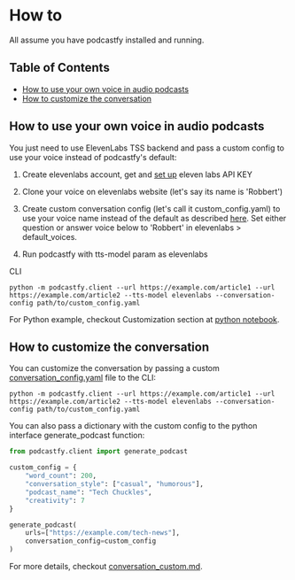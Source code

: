 # How to

All assume you have podcastfy installed and running.

## Table of Contents

- [How to use your own voice in audio podcasts](#how-to-use-your-own-voice-in-audio-podcasts)
- [How to customize the conversation](#how-to-customize-the-conversation)


## How to use your own voice in audio podcasts

You just need to use ElevenLabs TSS backend and pass a custom config to use your voice instead of podcastfy's default:
  
1. Create elevenlabs account, get and [set up](https://github.com/souzatharsis/podcastfy/blob/main/usage/config.md) eleven labs API KEY

2. Clone your voice on elevenlabs website (let's say its name is 'Robbert')

4. Create custom conversation config (let's call it custom_config.yaml) to use your voice name instead of the default as described [here](https://github.com/souzatharsis/podcastfy/blob/main/usage/conversation_custom.md#text-to-speech-tts-settings). Set either question or answer voice below to 'Robbert' in elevenlabs > default_voices.

6. Run podcastfy with tts-model param as elevenlabs

CLI
   ```
   python -m podcastfy.client --url https://example.com/article1 --url https://example.com/article2 --tts-model elevenlabs --conversation-config path/to/custom_config.yaml
   ```
For Python example, checkout Customization section at [python notebook](https://github.com/souzatharsis/podcastfy/blob/main/podcastfy.ipynb).

## How to customize the conversation

You can customize the conversation by passing a custom [conversation_config.yaml](https://github.com/souzatharsis/podcastfy/blob/main/podcastfy/conversation_config.yaml) file to the CLI: 

```
python -m podcastfy.client --url https://example.com/article1 --url https://example.com/article2 --tts-model elevenlabs --conversation-config path/to/custom_config.yaml
```

You can also pass a dictionary with the custom config to the python interface generate_podcast function:

```python
from podcastfy.client import generate_podcast

custom_config = {
    "word_count": 200,
    "conversation_style": ["casual", "humorous"],
    "podcast_name": "Tech Chuckles",
    "creativity": 7
}

generate_podcast(
    urls=["https://example.com/tech-news"],
    conversation_config=custom_config
)
```

For more details, checkout [conversation_custom.md](https://github.com/souzatharsis/podcastfy/blob/main/usage/conversation_custom.md).




